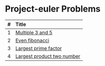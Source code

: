 # Project-euler Problems

  | # | Title |
  | :---: | :--- |
   1 | [Multiple 3 and 5](https://github.com/ashishdotme/code.ashish.me/blob/master/project-euler/01-multiple-3-and-5.js) |
 2 | [Even fibonacci](https://github.com/ashishdotme/code.ashish.me/blob/master/project-euler/02-even-fibonacci.js) |
 3 | [Largest prime factor](https://github.com/ashishdotme/code.ashish.me/blob/master/project-euler/03-largest-prime-factor.js) |
 4 | [Largest product two number](https://github.com/ashishdotme/code.ashish.me/blob/master/project-euler/04-largest-product-two-number.js) |
